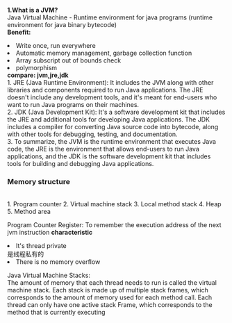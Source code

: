 
<b>1.What is a JVM?</b><br>
Java Virtual Machine - Runtime environment for java programs (runtime environment for java binary bytecode)<br>
<b>Benefit:</b><br>
<li>Write once, run everywhere</li>
<li>Automatic memory management, garbage collection function</li>
<li>Array subscript out of bounds check</li>
<li>polymorphism</li>
<b>compare: jvm,jre,jdk</b><br>
1. JRE (Java Runtime Environment): It includes the JVM along with other libraries and components required to run Java applications. The JRE doesn't include any development tools, and it's meant for end-users who want to run Java programs on their machines.<br>
2. JDK (Java Development Kit): It's a software development kit that includes the JRE and additional tools for developing Java applications. The JDK includes a compiler for converting Java source code into bytecode, along with other tools for debugging, testing, and documentation.<br>
3. To summarize, the JVM is the runtime environment that executes Java code, the JRE is the environment that allows end-users to run Java applications, and the JDK is the software development kit that includes tools for building and debugging Java applications.<br>

<h3>Memory structure</h3><br>
1. Program counter 2. Virtual machine stack 3. Local method stack 4. Heap 5. Method area <br>

Program Counter Register:
To remember the execution address of the next jvm instruction
<b>characteristic</b>
<li>It's thread private</li>是线程私有的
<li>There is no memory overflow</li>

Java Virtual Machine Stacks:<br>
The amount of memory that each thread needs to run is called the virtual machine stack. Each stack is made up of multiple stack frames, which corresponds to the amount of memory used for each method call. Each thread can only have one active stack Frame, which corresponds to the method that is currently executing<br>






